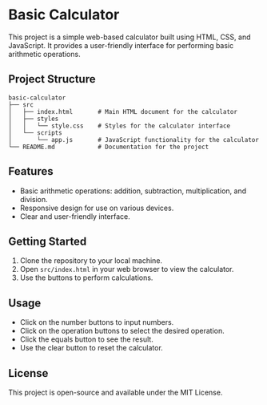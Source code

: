 # Basic Calculator

This project is a simple web-based calculator built using HTML, CSS, and JavaScript. It provides a user-friendly interface for performing basic arithmetic operations.

## Project Structure

```
basic-calculator
├── src
│   ├── index.html       # Main HTML document for the calculator
│   ├── styles
│   │   └── style.css    # Styles for the calculator interface
│   └── scripts
│       └── app.js       # JavaScript functionality for the calculator
└── README.md            # Documentation for the project
```

## Features

- Basic arithmetic operations: addition, subtraction, multiplication, and division.
- Responsive design for use on various devices.
- Clear and user-friendly interface.

## Getting Started

1. Clone the repository to your local machine.
2. Open `src/index.html` in your web browser to view the calculator.
3. Use the buttons to perform calculations.

## Usage

- Click on the number buttons to input numbers.
- Click on the operation buttons to select the desired operation.
- Click the equals button to see the result.
- Use the clear button to reset the calculator.

## License

This project is open-source and available under the MIT License.
